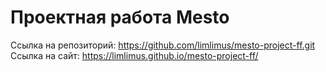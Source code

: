 # Проектная работа Mesto

Ссылка на репозиторий: https://github.com/limlimus/mesto-project-ff.git
Ссылка на сайт: https://limlimus.github.io/mesto-project-ff/
